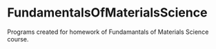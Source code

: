 FundamentalsOfMaterialsScience
==============================

Programs created for homework of Fundamantals of Materials Science course.
